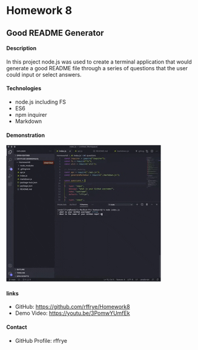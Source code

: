 # Homework 8
## Good README Generator

#### Description
In this project node.js was used to create a terminal application that would generate a good README file through a series of questions that the user could input or select answers.  

#### Technologies

* node.js including FS
* ES6
* npm inquirer
* Markdown

#### Demonstration 

![GitHub Logo](Demo.gif)

#### links

* GitHub: https://github.com/rffrye/Homework8
* Demo Video: https://youtu.be/3PomwYUmfEk


#### Contact

* GitHub Profile: rffrye
